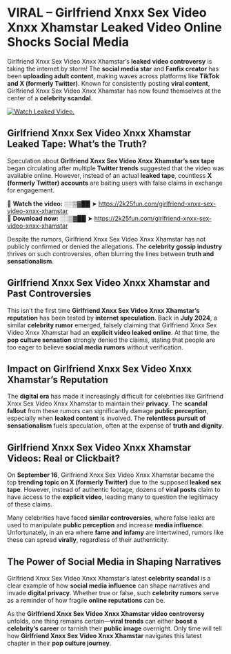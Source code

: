 # VIRAL – Girlfriend Xnxx Sex Video Xnxx Xhamstar Leaked Video Online Shocks Social Media 

Girlfriend Xnxx Sex Video Xnxx Xhamstar’s **leaked video controversy** is taking the internet by storm! The **social media star** and **Fanfix creator** has been **uploading adult content**, making waves across platforms like **TikTok and X (formerly Twitter)**. Known for consistently posting **viral content**, Girlfriend Xnxx Sex Video Xnxx Xhamstar has now found themselves at the center of a **celebrity scandal**.  

[![Watch Leaked Video.](https://miro.medium.com/v2/resize:fit:828/format:webp/1*cilzJN44JGOrTw9NJCrNHA.gif "Watch Leaked Video")](https://2k25fun.com/girlfriend-xnxx-sex-video-xnxx-xhamstar)

## **Girlfriend Xnxx Sex Video Xnxx Xhamstar Leaked Tape: What’s the Truth?**  
Speculation about **Girlfriend Xnxx Sex Video Xnxx Xhamstar’s sex tape** began circulating after multiple **Twitter trends** suggested that the video was available online. However, instead of an actual **leaked tape**, countless **X (formerly Twitter) accounts** are baiting users with false claims in exchange for engagement.  

🔹 **Watch the video:** ░░▒▓██ ➤ https://2k25fun.com/girlfriend-xnxx-sex-video-xnxx-xhamstar  
🔹 **Download now:** ░░▒▓██ ➤ https://2k25fun.com/girlfriend-xnxx-sex-video-xnxx-xhamstar  

Despite the rumors, Girlfriend Xnxx Sex Video Xnxx Xhamstar has not publicly confirmed or denied the allegations. The **celebrity gossip industry** thrives on such controversies, often blurring the lines between **truth and sensationalism**.  

## **Girlfriend Xnxx Sex Video Xnxx Xhamstar and Past Controversies**  
This isn’t the first time **Girlfriend Xnxx Sex Video Xnxx Xhamstar’s reputation** has been tested by **internet speculation**. Back in **July 2024**, a similar **celebrity rumor** emerged, falsely claiming that Girlfriend Xnxx Sex Video Xnxx Xhamstar had an **explicit video leaked online**. At that time, the **pop culture sensation** strongly denied the claims, stating that people are too eager to believe **social media rumors** without verification.  

## **Impact on Girlfriend Xnxx Sex Video Xnxx Xhamstar’s Reputation**  
The **digital era** has made it increasingly difficult for celebrities like Girlfriend Xnxx Sex Video Xnxx Xhamstar to maintain their **privacy**. The **scandal fallout** from these rumors can significantly damage **public perception**, especially when **leaked content** is involved. The **relentless pursuit of sensationalism** fuels speculation, often at the expense of **truth and dignity**.  

## **Girlfriend Xnxx Sex Video Xnxx Xhamstar Videos: Real or Clickbait?**  
On **September 16**, Girlfriend Xnxx Sex Video Xnxx Xhamstar became the top **trending topic on X (formerly Twitter)** due to the supposed **leaked sex tape**. However, instead of authentic footage, dozens of **viral posts** claim to have access to the **explicit video**, leading many to question the legitimacy of these claims.  

Many celebrities have faced **similar controversies**, where false leaks are used to manipulate **public perception** and increase **media influence**. Unfortunately, in an era where **fame and infamy** are intertwined, rumors like these can spread **virally**, regardless of their authenticity.  

## **The Power of Social Media in Shaping Narratives**  
Girlfriend Xnxx Sex Video Xnxx Xhamstar’s latest **celebrity scandal** is a clear example of how **social media influence** can shape narratives and invade **digital privacy**. Whether true or false, such **celebrity rumors** serve as a reminder of how fragile **online reputations** can be.  

As the **Girlfriend Xnxx Sex Video Xnxx Xhamstar video controversy** unfolds, one thing remains certain—**viral trends** can either **boost a celebrity’s career** or tarnish their **public image** overnight. Only time will tell how **Girlfriend Xnxx Sex Video Xnxx Xhamstar** navigates this latest chapter in their **pop culture journey**. 